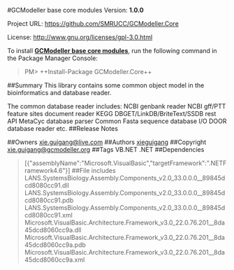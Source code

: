 #GCModeller base core modules
Version: **1.0.0**

Project URL: https://github.com/SMRUCC/GCModeller.Core

License: http://www.gnu.org/licenses/gpl-3.0.html

To install **[GCModeller base core modules](https://www.nuget.org/packages/GCModeller.Core/)**, run the following command in the Package Manager Console:
> PM>  ++Install-Package GCModeller.Core++


##Summary
This library contains some common object model in the bioinformatics and database reader.

The common database reader includes:
NCBI genbank reader
NCBI gff/PTT feature sites document reader
KEGG DBGET/LinkDB/BriteText/SSDB rest API
MetaCyc database parser
Common Fasta sequence database I/O
DOOR database reader
etc.
##Release Notes

##Owners
xie.guigang@live.com
##Authors
[xieguigang](https://www.nuget.org/profiles/xieguigang)
##Copyright
xie.guigang@gcmodeller.org
##Tags
VB.NET .NET
##Dependencies
>[{"assemblyName":"Microsoft.VisualBasic","targetFramework":".NETFramework4.6"}]
##File includes
> LANS.SystemsBiology.Assembly.Components_v2.0_33.0.0.0__89845dcd8080cc91.dll<br />
> LANS.SystemsBiology.Assembly.Components_v2.0_33.0.0.0__89845dcd8080cc91.pdb<br />
> LANS.SystemsBiology.Assembly.Components_v2.0_33.0.0.0__89845dcd8080cc91.xml<br />
> Microsoft.VisualBasic.Architecture.Framework_v3.0_22.0.76.201__8da45dcd8060cc9a.dll<br />
> Microsoft.VisualBasic.Architecture.Framework_v3.0_22.0.76.201__8da45dcd8060cc9a.pdb<br />
> Microsoft.VisualBasic.Architecture.Framework_v3.0_22.0.76.201__8da45dcd8060cc9a.xml<br />
